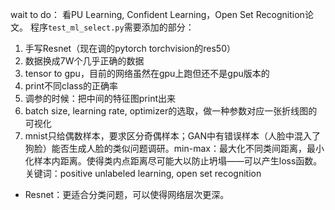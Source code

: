 wait to do：
看PU Learning, Confident Learning，Open Set Recognition论文。
程序`test_ml_select.py`需要添加的部分：
1. 手写Resnet（现在调的pytorch torchvision的res50）
1. 数据换成7W个几乎正确的数据
1. tensor to gpu，目前的网络虽然在gpu上跑但还不是gpu版本的
1. print不同class的正确率
1. 调参的时候：把中间的特征图print出来
1. batch size, learning rate, optimizer的选取，做一种参数对应一张折线图的可视化
1. mnist只给偶数样本，要求区分奇偶样本；GAN中有错误样本（人脸中混入了狗脸）能否生成人脸的类似问题调研。min-max：最大化不同类间距离，最小化样本内距离。使得类内点距离尽可能大以防止坍塌——可以产生loss函数。关键词：positive unlabeled learning, open set recognition

- Resnet：更适合分类问题，可以使得网络层次更深。
